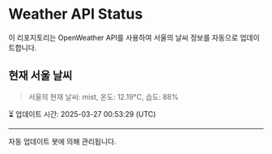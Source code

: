 
# Weather API Status

이 리포지토리는 OpenWeather API를 사용하여 서울의 날씨 정보를 자동으로 업데이트합니다.

## 현재 서울 날씨
> 서울의 현재 날씨: mist, 온도: 12.19°C, 습도: 88%

⏳ 업데이트 시간: 2025-03-27 00:53:29 (UTC)

---
자동 업데이트 봇에 의해 관리됩니다.
